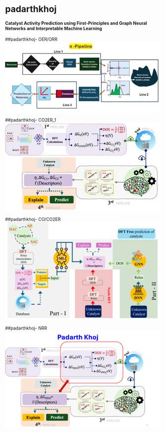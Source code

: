 # padarthkhoj
#### Catalyst Activity Prediction using First-Principles and Graph Neural Networks and Interpretable Machine Learning

##padarthkhoj- OER/ORR
![OER/ORR](images/pi-pipeline.png)



##padarthkhoj- CO2ER_1
![Part I Workflow](images/CO2ER.png)




##padarthkhoj- CO/CO2ER
![Part I Workflow](images/CO_CO2ER.jpg)




##padarthkhoj- NRR
![Part I Workflow](images/NRR.tif)

